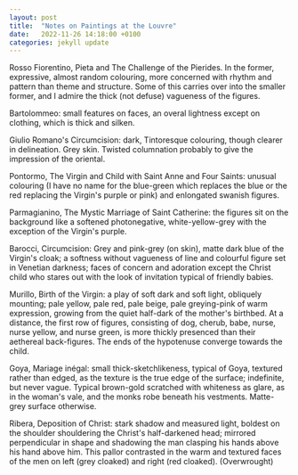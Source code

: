 ```yaml
---
layout: post
title:  "Notes on Paintings at the Louvre"
date:   2022-11-26 14:18:00 +0100
categories: jekyll update
---
```

Rosso Fiorentino, Pieta and The Challenge of the Pierides. In the former, expressive, almost random colouring, more concerned with rhythm and pattern than theme and structure. Some of this carries over into the smaller former, and I admire the thick (not defuse) vagueness of the figures. 


Bartolommeo: small features on faces, an overal lightness except on clothing, which is thick and silken.


Giulio Romano's Circumcision: dark, Tintoresque colouring, though clearer in delineation. Grey skin. Twisted columnation probably to give the impression of the oriental. 


Pontormo, The Virgin and Child with Saint Anne and Four Saints: unusual colouring (I have no name for the blue-green which replaces the blue or the red replacing the Virgin's purple or pink) and enlongated swanish figures.


Parmagianino, The Mystic Marriage of Saint Catherine: the figures sit on the background like a softened photonegative, white-yellow-grey with the exception of the Virgin's purple.


Barocci, Circumcision: Grey and pink-grey (on skin), matte dark blue of the Virgin's cloak; a softness without vagueness of line and colourful figure set in Venetian darkness; faces of concern and adoration except the Christ child who stares out with the look of invitation typical of friendly babies.


Murillo, Birth of the Virgin: a play of soft dark and soft light, obliquely mounting; pale yellow, pale red, pale beige, pale greying-pink of warm expression, growing from the quiet half-dark of the mother's birthbed. At a distance, the first row of figures, consisting of dog, cherub, babe, nurse, nurse yellow, and nurse green, is more thickly presenced than their aethereal back-figures. The ends of the hypotenuse converge towards the child. 


Goya, Mariage inégal: small thick-sketchlikeness, typical of Goya, textured rather than edged, as the texture is the true edge of the surface; indefinite, but never vague. Typical brown-gold scratched with whiteness as glare, as in the woman's vale, and the monks robe beneath his vestments. Matte-grey surface otherwise.


Ribera, Deposition of Christ: stark shadow and measured light, boldest on the shoulder shouldering the Christ's half-darkened head; mirrored perpendicular in shape and shadowing the man clasping his hands above his hand above him. This pallor contrasted in the warm and textured faces of the men on left (grey cloaked) and right (red cloaked). (Overwrought)


